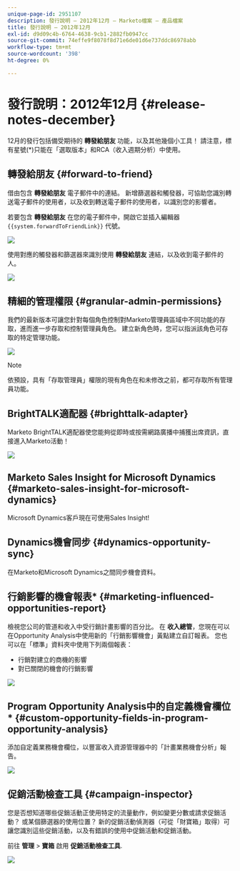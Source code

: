 ```yaml
---
unique-page-id: 2951107
description: 發行說明 — 2012年12月 — Marketo檔案 — 產品檔案
title: 發行說明 — 2012年12月
exl-id: d9d09c4b-6764-4638-9cb1-2882fb0947cc
source-git-commit: 74effe9f8078f8d71e6de01d6e737ddc86978abb
workflow-type: tm+mt
source-wordcount: '398'
ht-degree: 0%

---
```


# 發行說明：2012年12月 {#release-notes-december}

12月的發行包括備受期待的 **轉發給朋友** 功能，以及其他幾個小工具！ 請注意，標有星號(&#42;)只能在「選取版本」和RCA（收入週期分析）中使用。

## 轉發給朋友 {#forward-to-friend}

借由包含 **轉發給朋友** 電子郵件中的連結。 新增篩選器和觸發器，可協助您識別轉送電子郵件的使用者，以及收到轉送電子郵件的使用者，以識別您的影響者。

若要包含 **轉發給朋友** 在您的電子郵件中，開啟它並插入編輯器 `{{system.forwardToFriendLink}}` 代號。

![](assets/image2014-9-23-10-3a50-3a45.png)

使用對應的觸發器和篩選器來識別使用 **轉發給朋友** 連結，以及收到電子郵件的人。

![](assets/image2014-9-23-10-3a50-3a56.png)

## 精細的管理權限 {#granular-admin-permissions}

我們的最新版本可讓您針對每個角色控制對Marketo管理員區域中不同功能的存取，進而進一步存取和控制管理員角色。 建立新角色時，您可以指派該角色可存取的特定管理功能。

![](assets/image2014-9-23-10-3a51-3a18.png)

>[!NOTE]
>
>依預設，具有「存取管理員」權限的現有角色在和未修改之前，都可存取所有管理員功能。

## BrightTALK適配器 {#brighttalk-adapter}

Marketo BrightTALK適配器使您能夠從即時或按需網路廣播中捕獲出席資訊，直接進入Marketo活動！

![](assets/image2014-9-23-10-3a51-3a31.png)

## Marketo Sales Insight for Microsoft Dynamics {#marketo-sales-insight-for-microsoft-dynamics}

Microsoft Dynamics客戶現在可使用Sales Insight!

## Dynamics機會同步 {#dynamics-opportunity-sync}

在Marketo和Microsoft Dynamics之間同步機會資料。

## 行銷影響的機會報表&#42; {#marketing-influenced-opportunities-report}

檢視您公司的管道和收入中受行銷計畫影響的百分比。 在 **收入總管**，您現在可以在Opportunity Analysis中使用新的「行銷影響機會」黃點建立自訂報表。 您也可以在「標準」資料夾中使用下列兩個報表：

* 行銷對建立的商機的影響
* 對已關閉的機會的行銷影響

![](assets/image2014-9-23-10-3a52-3a11.png)

## Program Opportunity Analysis中的自定義機會欄位&#42; {#custom-opportunity-fields-in-program-opportunity-analysis}

添加自定義業務機會欄位，以豐富收入資源管理器中的「計畫業務機會分析」報告。

![](assets/image2014-9-23-10-3a52-3a23.png)

## 促銷活動檢查工具 {#campaign-inspector}

您是否想知道哪些促銷活動正使用特定的流量動作，例如變更分數或請求促銷活動？ 或某個篩選器的使用位置？ 新的促銷活動偵測器（可從「財寶箱」取得）可讓您識別這些促銷活動，以及有錯誤的使用中促銷活動和促銷活動。

前往 **管理** > **寶箱** 啟用 **促銷活動檢查工具**.

![](assets/image2014-9-23-10-3a52-3a39.png)
